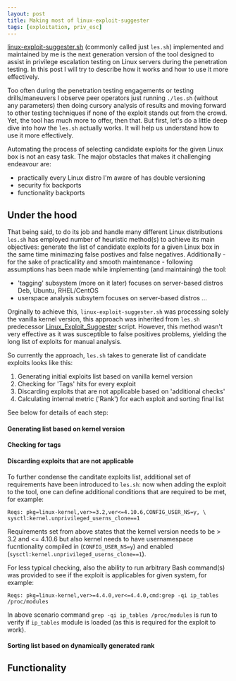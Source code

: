 ```yaml
---
layout: post
title: Making most of linux-exploit-suggester
tags: [exploitation, priv_esc]
---
```


[linux-exploit-suggester.sh](https://github.com/mzet-/linux-exploit-suggester) (commonly called just `les.sh`) implemented and maintained by me is the next generation version of the tool designed to assist in privilege escalation testing on Linux servers during the penetration testing. In this post I will try to describe how it works and how to use it more effectively.

Too often during the penetration testing engagements or testing drills/maneuvers I observe peer operators just running `./les.sh` (without any parameters) then doing cursory analysis of results and moving forward to other testing techniques if none of the exploit stands out from the crowd. Yet, the tool has much more to offer, then that. But first, let's do a little deep dive into how the `les.sh` actually works. It will help us understand how to use it more effectively.

Automating the process of selecting candidate exploits for the given Linux box is not an easy task. The major obstacles that makes it challenging endeavour are:

- practically every Linux distro I'm aware of has double versioning
- security fix backports
- functionality backports

## Under the hood

That being said, to do its job and handle many different Linux distributions `les.sh` has employed number of heuristic method(s) to achieve its main objectives: generate the list of candidate exploits for a given Linux box in the same time minimazing false postives and false negatives. Additionally - for the sake of practicallity and smooth maintenance - following assumptions has been made while implementing (and maintaining) the tool:

- 'tagging' subsystem (more on it later) focuses on server-based distros Deb, Ubuntu, RHEL/CentOS
- userspace analysis subsytem focuses on server-based distros ...

Orginally to achieve this, `linux-exploit-suggester.sh` was processing solely the vanilla kernel version, this approach was inherited from `les.sh` predecessor [Linux_Exploit_Suggester](https://github.com/InteliSecureLabs/Linux_Exploit_Suggester) script. However, this method wasn't very effective as it was susceptible to false positives problems, yielding the long list of exploits for manual analysis.

So currently the approach, `les.sh` takes to generate list of candidate exploits looks like this:

1. Generating initial exploits list based on vanilla kernel version
2. Checking for 'Tags' hits for every exploit
3. Discarding exploits that are not applicable based on 'additional checks'
4. Calculating internal metric ('Rank') for each exploit and sorting final list 

See below for details of each step:

#### Generating list based on kernel version

#### Checking for tags

#### Discarding exploits that are not applicable

To further condense the canditate exploits list, additional set of requirements have been introduced to `les.sh`: now when adding the exploit to the tool, one can define additional conditions that are required to be met, for example:

```
Reqs: pkg=linux-kernel,ver>=3.2,ver<=4.10.6,CONFIG_USER_NS=y, \
sysctl:kernel.unprivileged_userns_clone==1 
```

Requirements set from above states that the kernel version needs to be > 3.2 and <= 4.10.6 but also kernel needs to have usernamespace fucntionality compiled in (`CONFIG_USER_NS=y`) and enabled (`sysctl:kernel.unprivileged_userns_clone==1`).

For less typical checking, also the ability to run arbitrary Bash command(s) was provided to see if the exploit is applicables for given system, for example:

    Reqs: pkg=linux-kernel,ver>=4.4.0,ver<=4.4.0,cmd:grep -qi ip_tables /proc/modules

In above scenario command `grep -qi ip_tables /proc/modules` is run to verify if `ip_tables` module is loaded (as this is required for the exploit to work).

#### Sorting list based on dynamically generated rank

## Functionality
